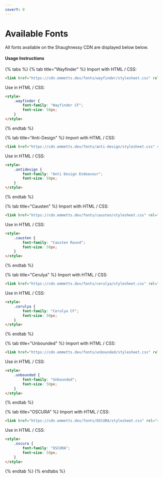 ```yaml
---
coverY: 0
---
```


# Available Fonts

All fonts available on the Shaughnessy CDN are displayed below below.

#### Usage Instructions

{% tabs %}
{% tab title="Wayfinder" %}
Import with HTML / CSS:

```html
<link href="https://cdn.emmetts.dev/fonts/wayfinder/stylesheet.css" rel="stylesheet" type="text/css" />
```

Use in HTML / CSS:

```html
<style>
    .wayfinder {
        font-family: "Wayfinder CF";
        font-size: 50px;
    }
</style>
```
{% endtab %}

{% tab title="Anti-Design" %}
Import with HTML / CSS:

```html
<link href="https://cdn.emmetts.dev/fonts/anti-design/stylesheet.css" rel="stylesheet" type="text/css" />Use in HTML / CSS:
```

Use in HTML / CSS:

```html
<style>
    .antidesign {
        font-family: "Anti Design Endeavour";
        font-size: 50px;
    }
</style>
```
{% endtab %}

{% tab title="Causten" %}
Import with HTML / CSS:

```html
<link href="https://cdn.emmetts.dev/fonts/causten/stylesheet.css" rel="stylesheet" type="text/css" />
```

Use in HTML / CSS:

```html
<style>
    .causten {
        font-family: "Causten Round";
        font-size: 50px;
    }
</style>
```
{% endtab %}

{% tab title="Cerulya" %}
Import with HTML / CSS:

```html
<link href="https://cdn.emmetts.dev/fonts/cerulya/stylesheet.css" rel="stylesheet" type="text/css" />
```

Use in HTML / CSS:

```html
<style>
    .cerulya {
        font-family: "Cerulya CF";
        font-size: 50px;
    }
</style>
```
{% endtab %}

{% tab title="Unbounded" %}
Import with HTML / CSS:

```html
<link href="https://cdn.emmetts.dev/fonts/unbounded/stylesheet.css" rel="stylesheet" type="text/css" />
```

Use in HTML / CSS:

```html
<style>
    .unbounded {
        font-family: "Unbounded";
        font-size: 50px;
    }
</style>
```
{% endtab %}

{% tab title="OSCURA" %}
Import with HTML / CSS:

```html
<link href="https://cdn.emmetts.dev/fonts/OSCURA/stylesheet.css" rel="stylesheet" type="text/css" />
```

Use in HTML / CSS:

```html
<style>
    .oscura {
        font-family: "OSCURA";
        font-size: 50px;
    }
</style>
```
{% endtab %}
{% endtabs %}

